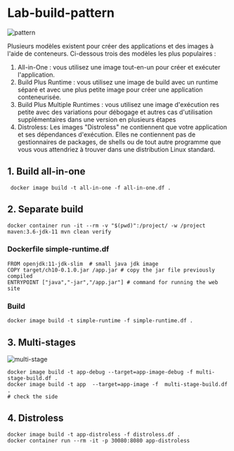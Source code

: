 # Lab-build-pattern
![pattern](../screenshots/pattern.jpg)

Plusieurs modèles existent pour créer des applications et des images à l'aide de conteneurs. 
Ci-dessous trois des modèles les plus populaires :
1. All-in-One : vous utilisez une image tout-en-un pour créer et exécuter l'application.
2. Build Plus Runtime : vous utilisez une image de build avec un runtime séparé et avec une plus petite
image pour créer une application conteneurisée.
3. Build Plus Multiple Runtimes : vous utilisez une image d'exécution res petite avec des variations pour
débogage et autres cas d'utilisation supplémentaires dans une version en plusieurs étapes
4. Distroless: Les images "Distroless" ne contiennent que votre application et ses dépendances d'exécution. 
Elles ne contiennent pas de gestionnaires de packages, de shells ou de tout autre programme 
que vous vous attendriez à trouver dans une distribution Linux standard.

## 1. Build all-in-one 
```shell
 docker image build -t all-in-one -f all-in-one.df .
```
## 2. Separate build 
```shell
docker container run -it --rm -v "$(pwd)":/project/ -w /project maven:3.6-jdk-11 mvn clean verify
```
### Dockerfile simple-runtime.df
```shell
FROM openjdk:11-jdk-slim  # small java jdk image
COPY target/ch10-0.1.0.jar /app.jar # copy the jar file previously compiled
ENTRYPOINT ["java","-jar","/app.jar"] # command for running the web site 
```
### Build 
```shell
docker image build -t simple-runtime -f simple-runtime.df .
```

## 3. Multi-stages
![multi-stage](../screenshots/multi-stage.png)

```shell
docker image build -t app-debug --target=app-image-debug -f multi-stage-build.df .
docker image build -t app  --target=app-image -f  multi-stage-build.df .
# check the side
```
## 4. Distroless
```shell
docker image build -t app-distroless -f distroless.df .
docker container run --rm -it -p 30080:8080 app-distroless
```

